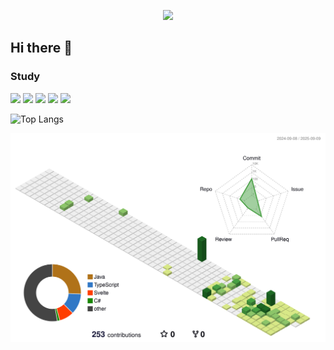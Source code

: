 <p align="center">
  <img src="https://capsule-render.vercel.app/api?type=waving&color=gradient&text=Good%20to%20see%20you&height=120&section=header&fontSize=50&fontColor=FFFFFF&animation=fadeIn&customColorList=ADD8E6,87CEEB,87CEFA,B0E0E6" />
</p>

## Hi there 👋

<div>
  <h3>Study</h3>
  <img src="https://img.shields.io/badge/Java-ED8B00?style=for-the-badge&logo=openjdk&logoColor=white">
  <img src="https://img.shields.io/badge/JavaScript-F7DF1E?style=for-the-badge&logo=JavaScript&logoColor=white">
  <img src="https://img.shields.io/badge/react-61DAFB?style=for-the-badge&logo=react&logoColor=black"> 
  <img src="https://img.shields.io/badge/spring-6DB33F?style=for-the-badge&logo=spring&logoColor=white">
  <img src="https://img.shields.io/badge/Svelte-FF3E00?style=for-the-badge&logo=Svelte&logoColor=white"/>
  <br/>

  ![Top Langs](https://github-readme-stats.vercel.app/api/top-langs/?username=dudadab&layout=compact&exclude)
</div>

<div align="center">
  <img src="profile-3d-contrib/profile-green-animate.svg" alt="GitHub Profile 3D Contrib" />
</div>

<!--
**dudadab/dudadab** is a ✨ _special_ ✨ repository because its `README.md` (this file) appears on your GitHub profile.

Here are some ideas to get you started:

- 🔭 I’m currently working on ...
- 🌱 I’m currently learning ...
- 👯 I’m looking to collaborate on ...
- 🤔 I’m looking for help with ...
- 💬 Ask me about ...
- 📫 How to reach me: ...
- 😄 Pronouns: ...
- ⚡ Fun fact: ...
-->


